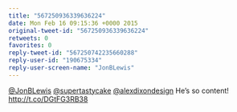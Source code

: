 ```yaml
---
title: "567250936339636224"
date: Mon Feb 16 09:15:36 +0000 2015
original-tweet-id: "567250936339636224"
retweets: 0
favorites: 0
reply-tweet-id: "567250742235660288"
reply-user-id: "190675334"
reply-user-screen-name: "JonBLewis"
---
```

<a href="https://twitter.com/JonBLewis">@JonBLewis</a> <a href="https://twitter.com/supertastycake">@supertastycake</a> <a href="https://twitter.com/alexdixondesign">@alexdixondesign</a> He’s so content! http://t.co/DGtFG3RB38
